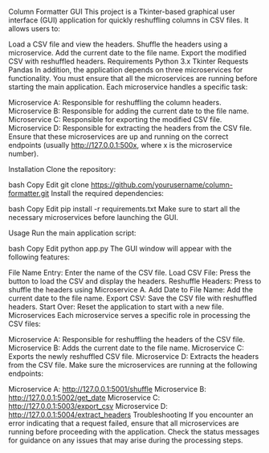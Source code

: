 Column Formatter GUI
This project is a Tkinter-based graphical user interface (GUI) application for quickly reshuffling columns in CSV files. It allows users to:

Load a CSV file and view the headers.
Shuffle the headers using a microservice.
Add the current date to the file name.
Export the modified CSV with reshuffled headers.
Requirements
Python 3.x
Tkinter
Requests
Pandas
In addition, the application depends on three microservices for functionality. You must ensure that all the microservices are running before starting the main application. Each microservice handles a specific task:

Microservice A: Responsible for reshuffling the column headers.
Microservice B: Responsible for adding the current date to the file name.
Microservice C: Responsible for exporting the modified CSV file.
Microservice D: Responsible for extracting the headers from the CSV file.
Ensure that these microservices are up and running on the correct endpoints (usually http://127.0.0.1:500x, where x is the microservice number).

Installation
Clone the repository:

bash
Copy
Edit
git clone https://github.com/yourusername/column-formatter.git
Install the required dependencies:

bash
Copy
Edit
pip install -r requirements.txt
Make sure to start all the necessary microservices before launching the GUI.

Usage
Run the main application script:

bash
Copy
Edit
python app.py
The GUI window will appear with the following features:

File Name Entry: Enter the name of the CSV file.
Load CSV File: Press the button to load the CSV and display the headers.
Reshuffle Headers: Press to shuffle the headers using Microservice A.
Add Date to File Name: Add the current date to the file name.
Export CSV: Save the CSV file with reshuffled headers.
Start Over: Reset the application to start with a new file.
Microservices
Each microservice serves a specific role in processing the CSV files:

Microservice A: Responsible for reshuffling the headers of the CSV file.
Microservice B: Adds the current date to the file name.
Microservice C: Exports the newly reshuffled CSV file.
Microservice D: Extracts the headers from the CSV file.
Make sure the microservices are running at the following endpoints:

Microservice A: http://127.0.0.1:5001/shuffle
Microservice B: http://127.0.0.1:5002/get_date
Microservice C: http://127.0.0.1:5003/export_csv
Microservice D: http://127.0.0.1:5004/extract_headers
Troubleshooting
If you encounter an error indicating that a request failed, ensure that all microservices are running before proceeding with the application.
Check the status messages for guidance on any issues that may arise during the processing steps.